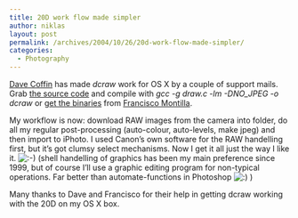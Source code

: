 ```yaml
---
title: 20D work flow made simpler
author: niklas
layout: post
permalink: /archives/2004/10/26/20d-work-flow-made-simpler/
categories:
  - Photography
---
```

[Dave Coffin][1] has made *dcraw* work for OS X by a couple of support mails. Grab [the source code][2] and compile with *gcc -g draw.c -lm -DNO_JPEG -o dcraw* or [get the binaries][3] from [Francisco Montilla][4].

My workflow is now: download RAW images from the camera into folder, do all my regular post-processing (auto-colour, auto-levels, make jpeg) and then import to iPhoto. I used Canon&#8217;s own software for the RAW handelling first, but it&#8217;s got clumsy select mechanisms. Now I get it all just the way I like it. <img src='http://blog.saers.com/wp-includes/images/smilies/icon_smile.gif' alt=':-)' class='wp-smiley' /> (shell handelling of graphics has been my main preference since 1999, but of course I&#8217;ll use a graphic editing program for non-typical operations. Far better than automate-functions in Photoshop <img src='http://blog.saers.com/wp-includes/images/smilies/icon_smile.gif' alt=':)' class='wp-smiley' /> )

Many thanks to Dave and Francisco for their help in getting dcraw working with the 20D on my OS X box.

 [1]: http://www.cybercom.net/~dcoffin/dcraw/
 [2]: http://www.cybercom.net/~dcoffin/dcraw/dcraw.c
 [3]: http://www.insflug.org/soft/dcraw-MacOSX.tgz
 [4]: http://www.insflug.org/raw/